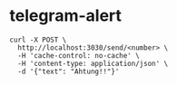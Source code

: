 # telegram-alert




`````
curl -X POST \
  http://localhost:3030/send/<number> \
  -H 'cache-control: no-cache' \
  -H 'content-type: application/json' \
  -d '{"text": "Ahtung!!"}'

`````  